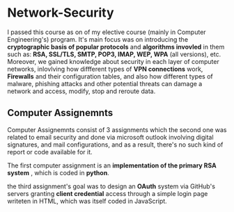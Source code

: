 # Network-Security

I passed this course as on of my elective course (mainly in Computer Engineering's) program. It's main focus was on introducing the **cryptographic basis of popular protocols** and **algorithms invovled** in them such as: **RSA, SSL/TLS, SMTP, POP3, IMAP, WEP, WPA** (all versions), etc. Moreover, we gained knowledge about security in each layer of computer networks, inlovlving how diffferent types of **VPN connections** work, **Firewalls** and their configuration tables, and also how different types of malware, phishing attacks and other potential threats can damage a network and access, modify, stop and reroute data. 

## Computer Assignemnts
Computer Assignemnts consist of 3 assignments which the second one was related to email security and done via microsoft outlook involving digital signatures, and mail configurations, and as a result, there's no such kind of report or code available for it.

The first computer assignment is an **implementation of the primary RSA system** , which is coded in **python**. 

the third assignment's goal was to design an **OAuth** system via GitHub's servers granting **client credential** access through a simple login page writeten in HTML, which was itself coded in JavaScript. 

